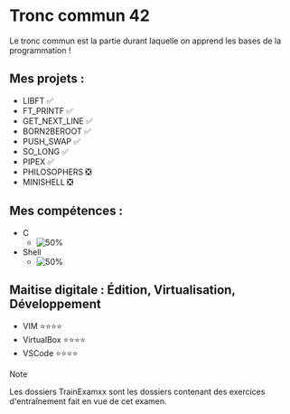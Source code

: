 # Tronc commun 42
Le tronc commun est la partie durant laquelle on apprend les bases de la programmation !
## Mes projets :
- LIBFT ✅
- FT_PRINTF ✅
- GET_NEXT_LINE ✅
- BORN2BEROOT ✅
- PUSH_SWAP ✅
- SO_LONG ✅
- PIPEX ✅
- PHILOSOPHERS ❎
- MINISHELL ❎
## Mes compétences :
- C
  - ![50%](https://progress-bar.dev/50)
- Shell
  - ![50%](https://progress-bar.dev/50)
## Maitise digitale : Édition, Virtualisation, Développement
- VIM         ⭐⭐⭐⭐
- VirtualBox         ⭐⭐⭐⭐
- VSCode        ⭐⭐⭐⭐

> [!NOTE]
> Les dossiers TrainExamxx sont les dossiers contenant des exercices d'entraînement fait en vue de cet examen.
<!----
${\color{lightgreen}{Text}}
${\color{red}{:negative_squared_cross_mark:}}$
----->

